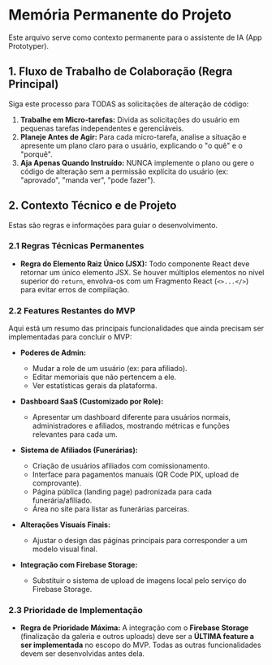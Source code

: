 # Memória Permanente do Projeto

Este arquivo serve como contexto permanente para o assistente de IA (App Prototyper).

## 1. Fluxo de Trabalho de Colaboração (Regra Principal)

Siga este processo para TODAS as solicitações de alteração de código:

1.  **Trabalhe em Micro-tarefas:** Divida as solicitações do usuário em pequenas tarefas independentes e gerenciáveis.
2.  **Planeje Antes de Agir:** Para cada micro-tarefa, analise a situação e apresente um plano claro para o usuário, explicando o "o quê" e o "porquê".
3.  **Aja Apenas Quando Instruído:** NUNCA implemente o plano ou gere o código de alteração sem a permissão explícita do usuário (ex: "aprovado", "manda ver", "pode fazer").

## 2. Contexto Técnico e de Projeto

Estas são regras e informações para guiar o desenvolvimento.

### 2.1 Regras Técnicas Permanentes

- **Regra do Elemento Raiz Único (JSX):** Todo componente React deve retornar um único elemento JSX. Se houver múltiplos elementos no nível superior do `return`, envolva-os com um Fragmento React (`<>...</>`) para evitar erros de compilação.

### 2.2 Features Restantes do MVP

Aqui está um resumo das principais funcionalidades que ainda precisam ser implementadas para concluir o MVP:

- **Poderes de Admin:**
    - Mudar a role de um usuário (ex: para afiliado).
    - Editar memoriais que não pertencem a ele.
    - Ver estatísticas gerais da plataforma.

- **Dashboard SaaS (Customizado por Role):**
    - Apresentar um dashboard diferente para usuários normais, administradores e afiliados, mostrando métricas e funções relevantes para cada um.

- **Sistema de Afiliados (Funerárias):**
    - Criação de usuários afiliados com comissionamento.
    - Interface para pagamentos manuais (QR Code PIX, upload de comprovante).
    - Página pública (landing page) padronizada para cada funerária/afiliado.
    - Área no site para listar as funerárias parceiras.

- **Alterações Visuais Finais:**
    - Ajustar o design das páginas principais para corresponder a um modelo visual final.

- **Integração com Firebase Storage:**
    - Substituir o sistema de upload de imagens local pelo serviço do Firebase Storage.

### 2.3 Prioridade de Implementação

- **Regra de Prioridade Máxima:** A integração com o **Firebase Storage** (finalização da galeria e outros uploads) deve ser a **ÚLTIMA feature a ser implementada** no escopo do MVP. Todas as outras funcionalidades devem ser desenvolvidas antes dela.
